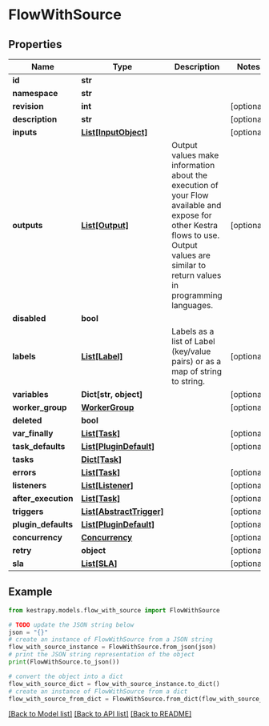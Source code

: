 # FlowWithSource


## Properties

Name | Type | Description | Notes
------------ | ------------- | ------------- | -------------
**id** | **str** |  | 
**namespace** | **str** |  | 
**revision** | **int** |  | [optional] 
**description** | **str** |  | [optional] 
**inputs** | [**List[InputObject]**](InputObject.md) |  | [optional] 
**outputs** | [**List[Output]**](Output.md) | Output values make information about the execution of your Flow available and expose for other Kestra flows to use. Output values are similar to return values in programming languages. | [optional] 
**disabled** | **bool** |  | 
**labels** | [**List[Label]**](Label.md) | Labels as a list of Label (key/value pairs) or as a map of string to string. | [optional] 
**variables** | **Dict[str, object]** |  | [optional] 
**worker_group** | [**WorkerGroup**](WorkerGroup.md) |  | [optional] 
**deleted** | **bool** |  | 
**var_finally** | [**List[Task]**](Task.md) |  | [optional] 
**task_defaults** | [**List[PluginDefault]**](PluginDefault.md) |  | [optional] 
**tasks** | [**Dict[Task]**](Task.md) |  | 
**errors** | [**List[Task]**](Task.md) |  | [optional] 
**listeners** | [**List[Listener]**](Listener.md) |  | [optional] 
**after_execution** | [**List[Task]**](Task.md) |  | [optional] 
**triggers** | [**List[AbstractTrigger]**](AbstractTrigger.md) |  | [optional] 
**plugin_defaults** | [**List[PluginDefault]**](PluginDefault.md) |  | [optional] 
**concurrency** | [**Concurrency**](Concurrency.md) |  | [optional] 
**retry** | **object** |  | [optional] 
**sla** | [**List[SLA]**](SLA.md) |  | [optional] 

## Example

```python
from kestrapy.models.flow_with_source import FlowWithSource

# TODO update the JSON string below
json = "{}"
# create an instance of FlowWithSource from a JSON string
flow_with_source_instance = FlowWithSource.from_json(json)
# print the JSON string representation of the object
print(FlowWithSource.to_json())

# convert the object into a dict
flow_with_source_dict = flow_with_source_instance.to_dict()
# create an instance of FlowWithSource from a dict
flow_with_source_from_dict = FlowWithSource.from_dict(flow_with_source_dict)
```
[[Back to Model list]](../README.md#documentation-for-models) [[Back to API list]](../README.md#documentation-for-api-endpoints) [[Back to README]](../README.md)


